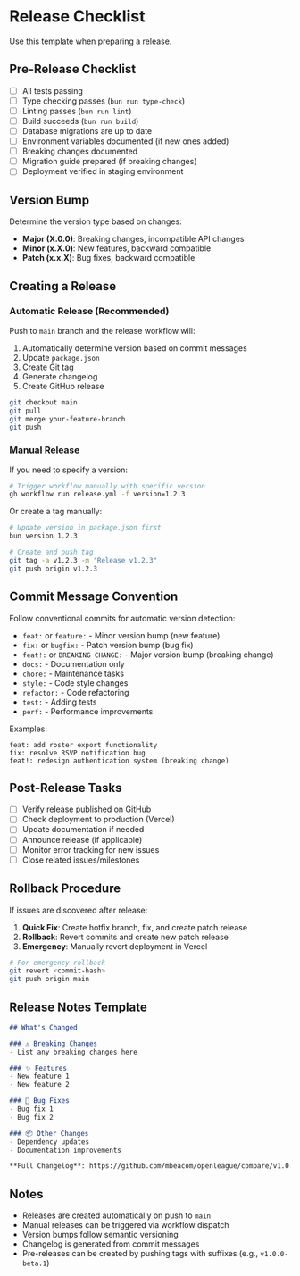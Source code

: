# Release Checklist

Use this template when preparing a release.

## Pre-Release Checklist

- [ ] All tests passing
- [ ] Type checking passes (`bun run type-check`)
- [ ] Linting passes (`bun run lint`)
- [ ] Build succeeds (`bun run build`)
- [ ] Database migrations are up to date
- [ ] Environment variables documented (if new ones added)
- [ ] Breaking changes documented
- [ ] Migration guide prepared (if breaking changes)
- [ ] Deployment verified in staging environment

## Version Bump

Determine the version type based on changes:

- **Major (X.0.0)**: Breaking changes, incompatible API changes
- **Minor (x.X.0)**: New features, backward compatible
- **Patch (x.x.X)**: Bug fixes, backward compatible

## Creating a Release

### Automatic Release (Recommended)

Push to `main` branch and the release workflow will:

1. Automatically determine version based on commit messages
2. Update `package.json`
3. Create Git tag
4. Generate changelog
5. Create GitHub release

```bash
git checkout main
git pull
git merge your-feature-branch
git push
```

### Manual Release

If you need to specify a version:

```bash
# Trigger workflow manually with specific version
gh workflow run release.yml -f version=1.2.3
```

Or create a tag manually:

```bash
# Update version in package.json first
bun version 1.2.3

# Create and push tag
git tag -a v1.2.3 -m "Release v1.2.3"
git push origin v1.2.3
```

## Commit Message Convention

Follow conventional commits for automatic version detection:

- `feat:` or `feature:` - Minor version bump (new feature)
- `fix:` or `bugfix:` - Patch version bump (bug fix)
- `feat!:` or `BREAKING CHANGE:` - Major version bump (breaking change)
- `docs:` - Documentation only
- `chore:` - Maintenance tasks
- `style:` - Code style changes
- `refactor:` - Code refactoring
- `test:` - Adding tests
- `perf:` - Performance improvements

Examples:

```text
feat: add roster export functionality
fix: resolve RSVP notification bug
feat!: redesign authentication system (breaking change)
```

## Post-Release Tasks

- [ ] Verify release published on GitHub
- [ ] Check deployment to production (Vercel)
- [ ] Update documentation if needed
- [ ] Announce release (if applicable)
- [ ] Monitor error tracking for new issues
- [ ] Close related issues/milestones

## Rollback Procedure

If issues are discovered after release:

1. **Quick Fix**: Create hotfix branch, fix, and create patch release
2. **Rollback**: Revert commits and create new patch release
3. **Emergency**: Manually revert deployment in Vercel

```bash
# For emergency rollback
git revert <commit-hash>
git push origin main
```

## Release Notes Template

```markdown
## What's Changed

### ⚠️ Breaking Changes
- List any breaking changes here

### ✨ Features
- New feature 1
- New feature 2

### 🐛 Bug Fixes
- Bug fix 1
- Bug fix 2

### 📦 Other Changes
- Dependency updates
- Documentation improvements

**Full Changelog**: https://github.com/mbeacom/openleague/compare/v1.0.0...v1.1.0
```

## Notes

- Releases are created automatically on push to `main`
- Manual releases can be triggered via workflow dispatch
- Version bumps follow semantic versioning
- Changelog is generated from commit messages
- Pre-releases can be created by pushing tags with suffixes (e.g., `v1.0.0-beta.1`)
